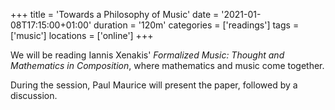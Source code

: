 +++
title = 'Towards a Philosophy of Music'
date = '2021-01-08T17:15:00+01:00'
duration = '120m'
categories = ['readings']
tags = ['music']
locations = ['online']
+++

We will be reading Iannis Xenakis' *Formalized Music: Thought and Mathematics in Composition*, where mathematics and music come together.

During the session, Paul Maurice will present the paper, followed by a discussion.
